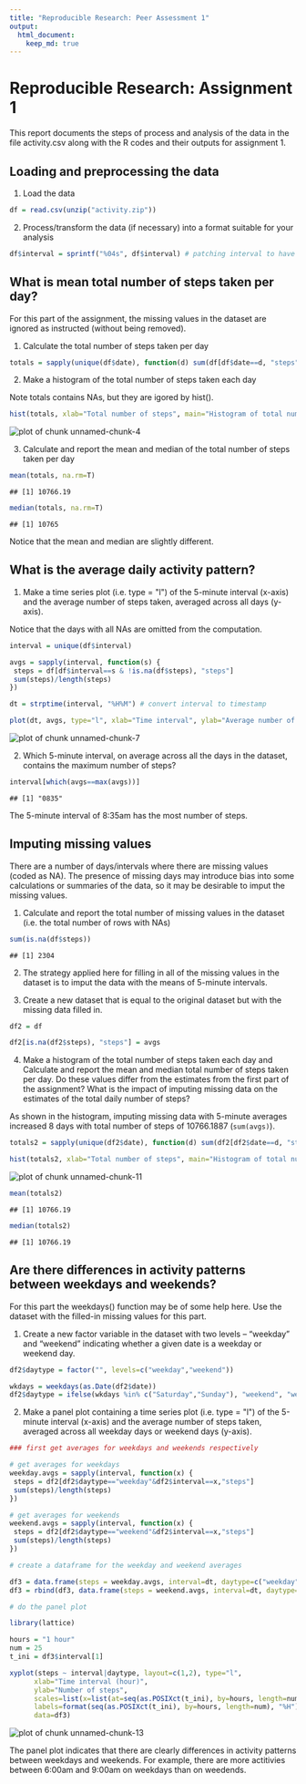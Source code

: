 ```yaml
---
title: "Reproducible Research: Peer Assessment 1"
output: 
  html_document:
    keep_md: true
---
```

# Reproducible Research: Assignment 1

This report documents the steps of process and analysis of
the data in the file activity.csv along with the R codes
and their outputs for assignment 1.

## Loading and preprocessing the data

1. Load the data

 
 ```r
 df = read.csv(unzip("activity.zip"))
 ```

2. Process/transform the data (if necessary) into a format suitable for your analysis 

 
 ```r
 df$interval = sprintf("%04s", df$interval) # patching interval to have 4 digits
 ```

## What is mean total number of steps taken per day?

For this part of the assignment, the missing values in the dataset are ignored
as instructed (without being removed).

1. Calculate the total number of steps taken per day

 
 ```r
 totals = sapply(unique(df$date), function(d) sum(df[df$date==d, "steps"]))
 ```

2. Make a histogram of the total number of steps taken each day

 Note totals contains NAs, but they are igored by hist().

 
 ```r
 hist(totals, xlab="Total number of steps", main="Histogram of total number of steps")
 ```
 
 ![plot of chunk unnamed-chunk-4](figure/unnamed-chunk-4-1.png) 

3. Calculate and report the mean and median of the total number of steps taken per day

 
 ```r
 mean(totals, na.rm=T)
 ```
 
 ```
 ## [1] 10766.19
 ```

 
 ```r
 median(totals, na.rm=T)
 ```
 
 ```
 ## [1] 10765
 ```

Notice that the mean and median are slightly different.

## What is the average daily activity pattern?

1. Make a time series plot (i.e. type = "l") of the 5-minute interval (x-axis) and the average number of steps taken, averaged across all days (y-axis).

 Notice that the days with all NAs are omitted from the computation.

 
 ```r
 interval = unique(df$interval)
 
 avgs = sapply(interval, function(s) {
  steps = df[df$interval==s & !is.na(df$steps), "steps"]
  sum(steps)/length(steps)
 })
 
 dt = strptime(interval, "%H%M") # convert interval to timestamp
 
 plot(dt, avgs, type="l", xlab="Time interval", ylab="Average number of steps")
 ```
 
 ![plot of chunk unnamed-chunk-7](figure/unnamed-chunk-7-1.png) 

2. Which 5-minute interval, on average across all the days in the dataset, contains the maximum number of steps?

 
 ```r
 interval[which(avgs==max(avgs))]
 ```
 
 ```
 ## [1] "0835"
 ```

The 5-minute interval of 8:35am has the most number of steps.

## Imputing missing values

There are a number of days/intervals where there are missing values
(coded as NA). The presence of missing days may introduce bias into
some calculations or summaries of the data, so it may be desirable
to imput the missing values.

1. Calculate and report the total number of missing values in the dataset (i.e. the total number of rows with NAs)

 
 ```r
 sum(is.na(df$steps))
 ```
 
 ```
 ## [1] 2304
 ```

2. The strategy applied here for filling in all of the missing values in
the dataset is to imput the data with the means of 5-minute intervals.

3. Create a new dataset that is equal to the original dataset
but with the missing data filled in.

 
 ```r
 df2 = df
 
 df2[is.na(df2$steps), "steps"] = avgs
 ```

4. Make a histogram of the total number of steps taken each day and Calculate and report the mean and median total number of steps taken per day. Do these values differ from the estimates from the first part of the assignment? What is the impact of imputing missing data on the estimates of the total daily number of steps?

 As shown in the histogram, imputing missing data with 5-minute averages increased 8 days with total number of steps of 10766.1887 (`sum(avgs)`).

 
 ```r
 totals2 = sapply(unique(df2$date), function(d) sum(df2[df2$date==d, "steps"]))
 
 hist(totals2, xlab="Total number of steps", main="Histogram of total number of steps")
 ```
 
 ![plot of chunk unnamed-chunk-11](figure/unnamed-chunk-11-1.png) 
 
 ```r
 mean(totals2)
 ```
 
 ```
 ## [1] 10766.19
 ```
 
 ```r
 median(totals2)
 ```
 
 ```
 ## [1] 10766.19
 ```

## Are there differences in activity patterns between weekdays and weekends?

For this part the weekdays() function may be of some help here. Use the dataset with the filled-in missing values for this part.

1. Create a new factor variable in the dataset with two levels – “weekday” and “weekend” indicating whether a given date is a weekday or weekend day.

 
 ```r
 df2$daytype = factor("", levels=c("weekday","weekend"))
 
 wkdays = weekdays(as.Date(df2$date))
 df2$daytype = ifelse(wkdays %in% c("Saturday","Sunday"), "weekend", "weekday")
 ```

2. Make a panel plot containing a time series plot (i.e. type = "l") of the 5-minute interval (x-axis) and the average number of steps taken, averaged across all weekday days or weekend days (y-axis).

 
 ```r
 ### first get averages for weekdays and weekends respectively
 
 # get averages for weekdays
 weekday.avgs = sapply(interval, function(x) {
  steps = df2[df2$daytype=="weekday"&df2$interval==x,"steps"]
  sum(steps)/length(steps)
 })
 
 # get averages for weekends
 weekend.avgs = sapply(interval, function(x) {
  steps = df2[df2$daytype=="weekend"&df2$interval==x,"steps"]
  sum(steps)/length(steps)
 })
 
 # create a dataframe for the weekday and weekend averages
 
 df3 = data.frame(steps = weekday.avgs, interval=dt, daytype=c("weekday"))
 df3 = rbind(df3, data.frame(steps = weekend.avgs, interval=dt, daytype=c("weekend")))
 
 # do the panel plot
 
 library(lattice)
 
 hours = "1 hour"
 num = 25
 t_ini = df3$interval[1]
 
 xyplot(steps ~ interval|daytype, layout=c(1,2), type="l",
       xlab="Time interval (hour)",
       ylab="Number of steps",
       scales=list(x=list(at=seq(as.POSIXct(t_ini), by=hours, length=num),
       labels=format(seq(as.POSIXct(t_ini), by=hours, length=num), "%H"))),
       data=df3)
 ```
 
 ![plot of chunk unnamed-chunk-13](figure/unnamed-chunk-13-1.png) 

The panel plot indicates that there are clearly differences
in activity patterns between weekdays and weekends.
For example, there are more actitivies between 6:00am and 9:00am
on weekdays than on weedends.
